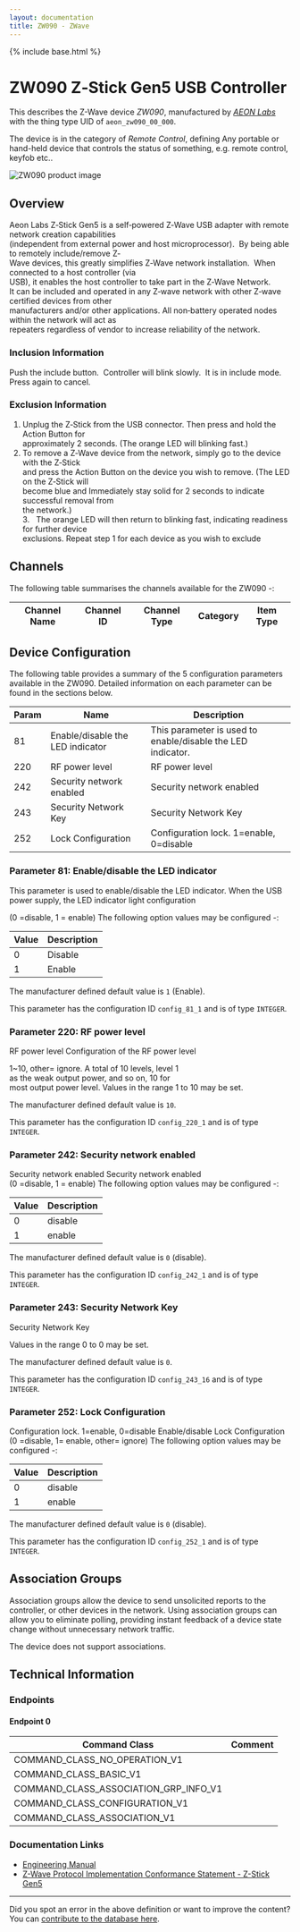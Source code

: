 ```yaml
---
layout: documentation
title: ZW090 - ZWave
---
```


{% include base.html %}

# ZW090 Z‐Stick Gen5 USB Controller
This describes the Z-Wave device *ZW090*, manufactured by *[AEON Labs](http://aeotec.com/)* with the thing type UID of ```aeon_zw090_00_000```.

The device is in the category of *Remote Control*, defining Any portable or hand-held device that controls the status of something, e.g. remote control, keyfob etc..

![ZW090 product image](https://opensmarthouse.org/zwavedatabase/265/image/)


## Overview

Aeon Labs Z‐Stick Gen5 is a self‐powered Z‐Wave USB adapter with remote network creation capabilities  
(independent from external power and host microprocessor).  By being able to remotely include/remove Z‐  
Wave devices, this greatly simplifies Z‐Wave network installation.  When connected to a host controller (via  
USB), it enables the host controller to take part in the Z‐Wave Network.  
It can be included and operated in any Z‐wave network with other Z‐wave certified devices from other  
manufacturers and/or other applications. All non‐battery operated nodes within the network will act as  
repeaters regardless of vendor to increase reliability of the network. 

### Inclusion Information

Push the include button.  Controller will blink slowly.  It is in include mode.  Press again to cancel.

### Exclusion Information

1. Unplug the Z‐Stick from the USB connector. Then press and hold the Action Button for  
approximately 2 seconds. (The orange LED will blinking fast.)  
2. To remove a Z‐Wave device from the network, simply go to the device with the Z‐Stick  
and press the Action Button on the device you wish to remove. (The LED on the Z‐Stick will  
become blue and Immediately stay solid for 2 seconds to indicate successful removal from  
the network.)  
3.   The orange LED will then return to blinking fast, indicating readiness for further device  
exclusions. Repeat step 1 for each device as you wish to exclude

## Channels

The following table summarises the channels available for the ZW090 -:

| Channel Name | Channel ID | Channel Type | Category | Item Type |
|--------------|------------|--------------|----------|-----------|



## Device Configuration

The following table provides a summary of the 5 configuration parameters available in the ZW090.
Detailed information on each parameter can be found in the sections below.

| Param | Name  | Description |
|-------|-------|-------------|
| 81 | Enable/disable the LED indicator | This parameter is used to enable/disable the LED indicator. |
| 220 | RF power level  | RF power level |
| 242 | Security network enabled  | Security network enabled |
| 243 | Security Network Key | Security Network Key |
| 252 | Lock Configuration | Configuration lock. 1=enable, 0=disable |

### Parameter 81: Enable/disable the LED indicator

This parameter is used to enable/disable the LED indicator.
When the USB power supply, the LED indicator light configuration

(0 =disable, 1 = enable)
The following option values may be configured -:

| Value  | Description |
|--------|-------------|
| 0 | Disable |
| 1 | Enable |

The manufacturer defined default value is ```1``` (Enable).

This parameter has the configuration ID ```config_81_1``` and is of type ```INTEGER```.


### Parameter 220: RF power level 

RF power level
Configuration of the RF power level

1~10, other= ignore. A total of 10 levels, level 1  
as the weak output power, and so on, 10 for  
most output power level.
Values in the range 1 to 10 may be set.

The manufacturer defined default value is ```10```.

This parameter has the configuration ID ```config_220_1``` and is of type ```INTEGER```.


### Parameter 242: Security network enabled 

Security network enabled
Security network enabled  
(0 =disable, 1 = enable)
The following option values may be configured -:

| Value  | Description |
|--------|-------------|
| 0 | disable |
| 1 | enable |

The manufacturer defined default value is ```0``` (disable).

This parameter has the configuration ID ```config_242_1``` and is of type ```INTEGER```.


### Parameter 243: Security Network Key

Security Network Key

Values in the range 0 to 0 may be set.

The manufacturer defined default value is ```0```.

This parameter has the configuration ID ```config_243_16``` and is of type ```INTEGER```.


### Parameter 252: Lock Configuration

Configuration lock. 1=enable, 0=disable
Enable/disable Lock Configuration (0 =disable, 1= enable, other= ignore)
The following option values may be configured -:

| Value  | Description |
|--------|-------------|
| 0 | disable |
| 1 | enable |

The manufacturer defined default value is ```0``` (disable).

This parameter has the configuration ID ```config_252_1``` and is of type ```INTEGER```.


## Association Groups

Association groups allow the device to send unsolicited reports to the controller, or other devices in the network. Using association groups can allow you to eliminate polling, providing instant feedback of a device state change without unnecessary network traffic.

The device does not support associations.
## Technical Information

### Endpoints

#### Endpoint 0

| Command Class | Comment |
|---------------|---------|
| COMMAND_CLASS_NO_OPERATION_V1| |
| COMMAND_CLASS_BASIC_V1| |
| COMMAND_CLASS_ASSOCIATION_GRP_INFO_V1| |
| COMMAND_CLASS_CONFIGURATION_V1| |
| COMMAND_CLASS_ASSOCIATION_V1| |

### Documentation Links

* [Engineering Manual](https://opensmarthouse.org/zwavedatabase/265/reference/1-Z-Stick-Gen5.pdf)
* [Z-Wave Protocol Implementation Conformance Statement - Z-Stick Gen5](https://opensmarthouse.org/zwavedatabase/265/reference/Z-Wave-Protocol-Implementation-Conformance-Statement.pdf)

---

Did you spot an error in the above definition or want to improve the content?
You can [contribute to the database here](https://opensmarthouse.org/zwavedatabase/265).
